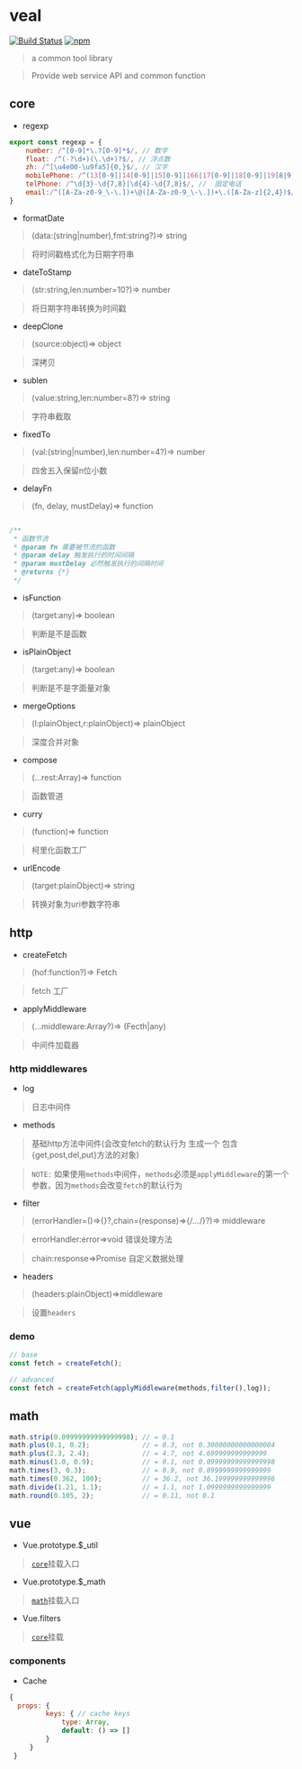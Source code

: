 # veal
[![Build Status](https://travis-ci.org/393197906/veal.svg?branch=master)](https://travis-ci.org/393197906/veal)
[![npm](https://img.shields.io/badge/TypeScript-%E2%9C%93-007ACC.svg)](https://www.typescriptlang.org/) 

> a common tool library

> Provide web service API and common function



## core
* regexp
```javascript
export const regexp = {
    number: /^[0-9]*\.?[0-9]*$/, // 数字
    float: /^(-?\d+)(\.\d+)?$/, // 浮点数
    zh: /^[\u4e00-\u9fa5]{0,}$/, // 汉字
    mobilePhone: /^(13[0-9]|14[0-9]|15[0-9]|166|17[0-9]|18[0-9]|19[8|9])\d{8}$/, // 手机号
    telPhone: /^\d{3}-\d{7,8}|\d{4}-\d{7,8}$/, //  固定电话
    email:/^([A-Za-z0-9_\-\.])+\@([A-Za-z0-9_\-\.])+\.([A-Za-z]{2,4})$/ // 邮箱
}
```

* formatDate
> (data:(string\|number),fmt:string?)=> string

> 将时间戳格式化为日期字符串

* dateToStamp
> (str:string,len:number=10?)=> number

> 将日期字符串转换为时间戳

* deepClone
> (source:object)=> object

> 深拷贝


* sublen
> (value:string,len:number=8?)=> string

> 字符串截取

* fixedTo
> (val:(string\|number),len:number=4?)=> number

> 四舍五入保留n位小数

* delayFn
> (fn, delay, mustDelay)=> function
```javascript

/**
 * 函数节流
 * @param fn 需要被节流的函数
 * @param delay 触发执行的时间间隔
 * @param mustDelay 必然触发执行的间隔时间
 * @returns {*}
 */
```

* isFunction
> (target:any)=> boolean

> 判断是不是函数

* isPlainObject
> (target:any)=> boolean

> 判断是不是字面量对象

* mergeOptions
> (l:plainObject,r:plainObject)=> plainObject

> 深度合并对象

* compose
> (...rest:Array<function>)=> function

> 函数管道

* curry
> (function)=> function

> 柯里化函数工厂

* urlEncode
> (target:plainObject)=> string

> 转换对象为uri参数字符串

## http

* createFetch
> (hof:function?)=> Fetch

> fetch 工厂

* applyMiddleware
> (...middleware:Array<function>?)=> (Fecth|any)

> 中间件加载器

### http middlewares
* log

> 日志中间件

* methods

> 基础http方法中间件(会改变fetch的默认行为 生成一个 包含{get,post,del,put}方法的对象)

> `NOTE:` 如果使用`methods`中间件，`methods`必须是`applyMiddleware`的第一个参数，因为`methods`会改变`fetch`的默认行为

* filter
> (errorHandler=()=>{}?,chain=(response)=>{/*...*/}?)=> middleware

> errorHandler:error=>void 错误处理方法 

> chain:response=>Promise<any> 自定义数据处理 

* headers
> (headers:plainObject)=>middleware

> 设置`headers`

### demo

```javascript
// base
const fetch = createFetch();

// advanced
const fetch = createFetch(applyMiddleware(methods,filter(),log));
```

## math
```javascript
math.strip(0.09999999999999998); // = 0.1
math.plus(0.1, 0.2);             // = 0.3, not 0.30000000000000004
math.plus(2.3, 2.4);             // = 4.7, not 4.699999999999999
math.minus(1.0, 0.9);            // = 0.1, not 0.09999999999999998
math.times(3, 0.3);              // = 0.9, not 0.8999999999999999
math.times(0.362, 100);          // = 36.2, not 36.199999999999996
math.divide(1.21, 1.1);          // = 1.1, not 1.0999999999999999
math.round(0.105, 2);            // = 0.11, not 0.1
```

## vue
* Vue.prototype.$_util 
> [`core`](#core)挂载入口

* Vue.prototype.$_math
> [`math`](#math)挂载入口

* Vue.filters
> [`core`](#core)挂载

### components
* Cache
 ```javascript
 {
   props: {
          keys: { // cache keys
              type: Array,
              default: () => []
          }
      }
  }
```














